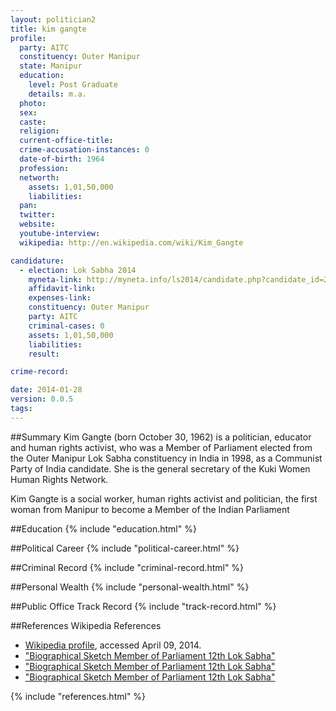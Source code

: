 ```yaml
---
layout: politician2
title: kim gangte
profile: 
  party: AITC
  constituency: Outer Manipur
  state: Manipur
  education: 
    level: Post Graduate
    details: m.a.
  photo: 
  sex: 
  caste: 
  religion: 
  current-office-title: 
  crime-accusation-instances: 0
  date-of-birth: 1964
  profession: 
  networth: 
    assets: 1,01,50,000
    liabilities: 
  pan: 
  twitter: 
  website: 
  youtube-interview: 
  wikipedia: http://en.wikipedia.com/wiki/Kim_Gangte

candidature: 
  - election: Lok Sabha 2014
    myneta-link: http://myneta.info/ls2014/candidate.php?candidate_id=248
    affidavit-link: 
    expenses-link: 
    constituency: Outer Manipur 
    party: AITC
    criminal-cases: 0
    assets: 1,01,50,000
    liabilities: 
    result:  

crime-record: 

date: 2014-01-28
version: 0.0.5
tags: 
---
```

##Summary
Kim Gangte (born October 30, 1962) is a politician, educator and human rights activist, who was a Member of Parliament elected from the Outer Manipur Lok Sabha constituency in India in 1998, as a Communist Party of India candidate. She is the general secretary of the Kuki Women Human Rights Network.

Kim Gangte is a social worker, human rights activist and politician, the first woman from Manipur to become a Member of the Indian Parliament 


##Education
{% include "education.html" %}


##Political Career
{% include "political-career.html" %}


##Criminal Record
{% include "criminal-record.html" %}


##Personal Wealth
{% include "personal-wealth.html" %}


##Public Office Track Record
{% include "track-record.html" %}


##References
Wikipedia References
- [Wikipedia profile]({{page.profile.wikipedia}}), accessed April 09, 2014.
- ["Biographical Sketch Member of Parliament 12th Lok Sabha"][wiki1]
- ["Biographical Sketch Member of Parliament 12th Lok Sabha"][wiki2]
- ["Biographical Sketch Member of Parliament 12th Lok Sabha"][wiki3]

[wiki1]: http://164.100.47.132/LssNew/biodata_1_12/3858.htm
[wiki2]: http://www.telegraphindia.com/1040412/asp/northeast/story_3112199.asp
[wiki3]: http://www.e-pao.net/epSubPageExtractor.asp?src=features.Profile_of_Manipuri_Personalities.Thingnam_Anjulika.Kim_Gangte_First_MP


{% include "references.html" %}